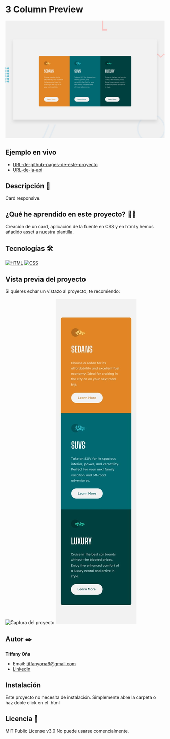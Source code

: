 # 3 Column Preview

![Captura del proyecto](https://raw.githubusercontent.com/tiffanyona6/3-column-preview/main/desktop-preview.jpg)

## Ejemplo en vivo

- [URL-de-github-pages-de-este-proyecto](https://tiffanyona6.github.io/3-column-preview/)
- [URL-de-la-api](URL-de-la-api)

## Descripción 📑

Card responsive.

## ¿Qué he aprendido en este proyecto? 🙇🏻

Creación de un card, aplicación de la fuente en CSS y en html y hemos añadido asset a nuestra plantilla.

## Tecnologías 🛠

<!-- Iconos sacados de: https://github.com/hendrasob/badges/blob/master/README.md y https://github.com/alexandresanlim/Badges4-README.md-Profile -->

[![HTML](https://img.shields.io/badge/HTML5-E34F26?style=for-the-badge&logo=html5&logoColor=white)](https://es.wikipedia.org/wiki/HTML5)
[![CSS](https://img.shields.io/badge/CSS3-1572B6?style=for-the-badge&logo=css3&logoColor=white)](https://es.wikipedia.org/wiki/CSS)

## Vista previa del proyecto

Si quieres echar un vistazo al proyecto, te recomiendo:

![Captura del proyecto]([https://raw.githubusercontent.com/tiffanyona6/3-column-preview/main/desktop-preview.jpg)
![Captura del proyecto](https://raw.githubusercontent.com/tiffanyona6/3-column-preview/main/mobile-design.jpg)


## Autor ✒️

**Tiffany Oña**

- Email: tiffanyona6@gmail.com
- [LinkedIn](https://www.linkedin.com/in/tiffany-o%C3%B1a-/)

## Instalación

Este proyecto no necesita de instalación. Simplemente abre la carpeta o haz doble click en el .html

## Licencia 📄

MIT Public License v3.0
No puede usarse comencialmente.
